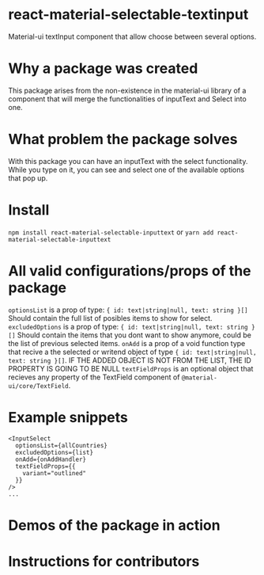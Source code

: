 # react-material-selectable-textinput

Material-ui textInput component that allow choose between several options.

# Why a package was created

This package arises from the non-existence in the material-ui library of a component that will merge the
functionalities of inputText and Select into one.

# What problem the package solves

With this package you can have an inputText with the select functionality. While you type on it, you can see
and select one of the available options that pop up.

# Install

`npm install react-material-selectable-inputtext`
or
`yarn add react-material-selectable-inputtext`

# All valid configurations/props of the package

`optionsList` is a prop of type: `{ id: text|string|null, text: string }[]` Should contain the full list of posibles items to show for select.
`excludedOptions` is a prop of type: `{ id: text|string|null, text: string }[]` Should contain the items that you dont want to show anymore, could be the list of previous selected items.
`onAdd` is a prop of a void function type that recive a the selected or writend object of type `{ id: text|string|null, text: string }[]`.
IF THE ADDED OBJECT IS NOT FROM THE LIST, THE ID PROPERTY IS GOING TO BE NULL
`textFieldProps` is an optional object that recieves any property of the TextField component of `@material-ui/core/TextField`.

# Example snippets

```
<InputSelect
  optionsList={allCountries}
  excludedOptions={list}
  onAdd={onAddHandler}
  textFieldProps={{
    variant="outlined"
  }}
/>
...
```

# Demos of the package in action

# Instructions for contributors
